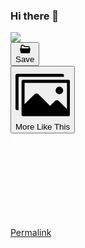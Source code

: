 ### Hi there 👋

<!--
**jange29/jange29** is a ✨ _special_ ✨ repository because its `README.md` (this file) appears on your GitHub profile.

Here are some ideas to get you started:

- 🔭 I’m currently working on ...
- 🌱 I’m currently learning ...
- 👯 I’m looking to collaborate on ...
- 🤔 I’m looking for help with ...
- 💬 Ask me about ...
- 📫 How to reach me: ...
- 😄 Pronouns: ...
- ⚡ Fun fact: ...
-->
<div class="project-lightbox-image-container  e2e-Project-lightbox-container">
      <img data-ut="lightbox-image" src="https://mir-s3-cdn-cf.behance.net/project_modules/max_1200/52e116159035367.6397252ba157e.png" srcset="https://mir-s3-cdn-cf.behance.net/project_modules/disp/52e116159035367.6397252ba157e.png 600w,https://mir-s3-cdn-cf.behance.net/project_modules/max_1200/52e116159035367.6397252ba157e.png 1080w," sizes="(max-width: 1080px) 100vw, 1080px">
    <div class="project-item-lightbox__actions  qa-lightbox-actions lightbox-extra">
      <div class="project-item-lightbox__action js-module-lightbox-cai" data-id="897331797"></div>
      <div class="project-item-lightbox__action js-module-lightbox-add-to-collection" data-id="897331797"><button class="Btn-button-CqT Btn-inverted-GDL Btn-normal-If5 Btn-shouldBlur-ZHs Actions-moduleAction-pY1 e2e-Project-modules-Actions-addModuletoMoodboard" type="button" target="_self" role="button"><div class="Btn-labelWrapper-_Re"><div class="Btn-icon-BDP Btn-leading-gb0"><svg class="Collection-icon-mXx Actions-collectionIcon-qVN" xmlns="http://www.w3.org/2000/svg" width="17" height="17" viewBox="0 0 17 17"><path d="M5.69,3.395,7.97,5.487h6.217V7.579H2.858V3.743a.351.351,0,0,1,.354-.349ZM5.69,2H3.212a1.757,1.757,0,0,0-1.77,1.743V7.579h-1a.356.356,0,0,0-.27.123A.345.345,0,0,0,.1,7.985L1.336,14.68a.705.705,0,0,0,.7.572H15.012a.705.705,0,0,0,.7-.572L16.95,7.985a.345.345,0,0,0-.079-.283.356.356,0,0,0-.27-.123h-1V4.789a.7.7,0,0,0-.708-.7H8.523L6.859,2.514A1.657,1.657,0,0,0,5.69,2Z" transform="translate(-0.023 -0.5)"></path></svg></div><div class="Btn-label-QJi e2e-Btn-label"> Save</div><!----></div></button></div>
      <div class="project-item-lightbox__action js-module-lightbox-similar-images" data-id="897331797"><div class="SimilarImagesButton-similarImageButtonContainer-TqJ Actions-moduleAction-pY1"><button class="Btn-button-CqT Btn-inverted-GDL Btn-normal-If5" type="button" target="_self" role="button"><div class="Btn-labelWrapper-_Re"><div class="Btn-icon-BDP Btn-leading-gb0"><!----><svg xmlns="http://www.w3.org/2000/svg" viewBox="0 0 18 18" class="SimilarImagesButton-icon-oBF SimilarImagesButton-normal-llV"><path d="M16 2.5a.534.534 0 00-.563-.5H.563A.534.534 0 000 2.5v11a.534.534 0 00.563.5H1V3h15z"></path><path d="M17.5 4h-15a.5.5 0 00-.5.5v11a.5.5 0 00.5.5h15a.5.5 0 00.5-.5v-11a.5.5 0 00-.5-.5zm-.5 9.687l-2.636-2.637a1 1 0 00-1.414 0l-1.536 1.536-3.778-3.779a1 1 0 00-1.414 0L3 12.03V5h14z"></path><circle cx="14.5" cy="7.5" r="1.25"></circle></svg></div><div class="Btn-label-QJi e2e-Btn-label"><span class="">More Like This</span><!----></div><!----></div></button></div></div>
      <div class="project-item-lightbox__action js-module-lightbox-trigger" data-id="897331797"><div class="Actions-actionButtonContainer-cqX"><!----><!----></div></div>
      <div class="project-item-lightbox__action js-module-lightbox-permalink" data-id="897331797"><div class="Actions-actionButtonContainer-cqX"><a class="Btn-button-CqT Btn-inverted-GDL Btn-normal-If5 Btn-shouldBlur-ZHs Actions-moduleAction-pY1 Actions-moduleActionLink-ur1" href="/gallery/159035367/Maya-Festival-Concept/modules/897331797" type="button" target="_blank" role="button"><div class="Btn-labelWrapper-_Re"><div class="Btn-icon-BDP Btn-leading-gb0"><svg xmlns="http://www.w3.org/2000/svg" class="Actions-linkIcon-mBN" fill="white"><path fill="none" d="M0 0v16h16V0H0zm11.5 10.5l-4 4-.5.5H4l-3-3V9l.5-.5L3 7v4l2 2h1l3.5-3.5v-1L8 7l.5-.5 1-1 2 2v3zM15 7l-.5.5L13 9V5l-2-2h-1L6.5 6.5v1L8 9l-.5.5-1 1-2-2v-3l4-4L9 1h3l3 3v3z"></path><path d="M9 1L4.5 5.5v3l2 2 1-1L8 9 6.5 7.5v-1L10 3h1l2 2v4l2-2V4l-3-3z"></path><path d="M8 7l1.5 1.5v1L6 13H5l-2-2V7L1 9v3l3 3h3l4.5-4.5v-3l-2-2z"></path></svg></div><div class="Btn-label-QJi e2e-Btn-label"> Permalink</div><!----></div></a></div></div>
      <div class="project-item-lightbox__action js-module-lightbox-cai-claim lightbox-cai-claim-action" data-id="897331797"></div>
    </div>
    <div class="project-item-lightbox__action js-module-lightbox-source-files js-grid-item-lightbox-source-files project-module-lightbox__source-files" data-id="897331797"></div>
  </div>

